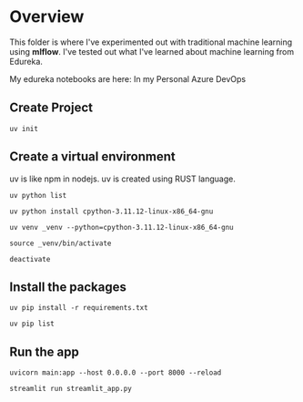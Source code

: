 # Overview
This folder is where I've experimented out with traditional machine learning using **mlflow**. I've tested out what I've learned about machine learning from Edureka. 

My edureka notebooks are here: In my Personal Azure DevOps

## Create Project
```
uv init 
```

## Create a virtual environment
uv is like npm in nodejs. uv is created using RUST language.
```
uv python list

uv python install cpython-3.11.12-linux-x86_64-gnu 

uv venv _venv --python=cpython-3.11.12-linux-x86_64-gnu

source _venv/bin/activate

deactivate
```
## Install the packages
```
uv pip install -r requirements.txt

uv pip list
```

## Run the app
```
uvicorn main:app --host 0.0.0.0 --port 8000 --reload

streamlit run streamlit_app.py
```
